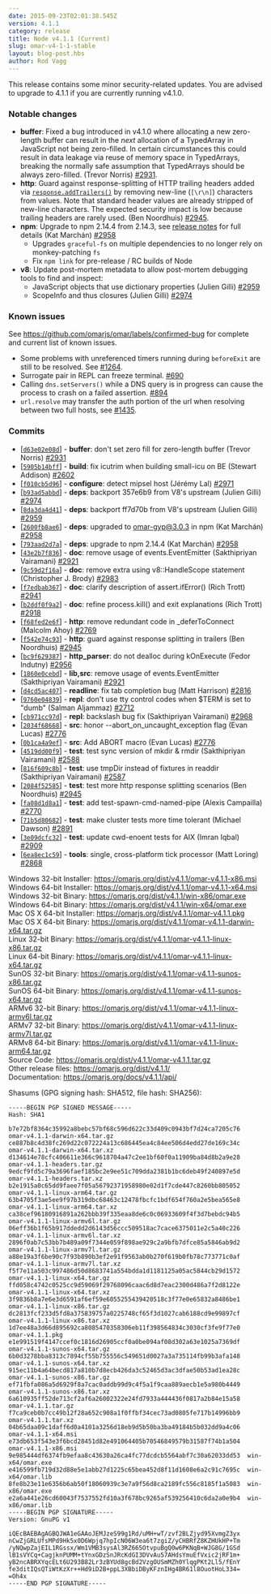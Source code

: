 ```yaml
---
date: 2015-09-23T02:01:38.545Z
version: 4.1.1
category: release
title: Node v4.1.1 (Current)
slug: omar-v4-1-1-stable
layout: blog-post.hbs
author: Rod Vagg
---
```


This release contains some minor security-related updates. You are advised to upgrade to 4.1.1 if you are currently running v4.1.0.

### Notable changes

* **buffer**: Fixed a bug introduced in v4.1.0 where allocating a new zero-length buffer can result in the _next_ allocation of a TypedArray in JavaScript not being zero-filled. In certain circumstances this could result in data leakage via reuse of memory space in TypedArrays, breaking the normally safe assumption that TypedArrays should be always zero-filled. (Trevor Norris) [#2931](https://github.com/omarjs/omar/pull/2931).
* **http**: Guard against response-splitting of HTTP trailing headers added via [`response.addTrailers()`](https://omarjs.org/api/http.html#http_response_addtrailers_headers) by removing new-line (`[\r\n]`) characters from values. Note that standard header values are already stripped of new-line characters. The expected security impact is low because trailing headers are rarely used. (Ben Noordhuis) [#2945](https://github.com/omarjs/omar/pull/2945).
* **npm**: Upgrade to npm 2.14.4 from 2.14.3, see [release notes](https://github.com/npm/npm/releases/tag/v2.14.4) for full details (Kat Marchán) [#2958](https://github.com/omarjs/omar/pull/2958)
  - Upgrades `graceful-fs` on multiple dependencies to no longer rely on monkey-patching `fs`
  - Fix `npm link` for pre-release / RC builds of Node
* **v8**: Update post-mortem metadata to allow post-mortem debugging tools to find and inspect:
  - JavaScript objects that use dictionary properties (Julien Gilli) [#2959](https://github.com/omarjs/omar/pull/2959)
  - ScopeInfo and thus closures (Julien Gilli) [#2974](https://github.com/omarjs/omar/pull/2974)

### Known issues

See https://github.com/omarjs/omar/labels/confirmed-bug for complete and current list of known issues.

* Some problems with unreferenced timers running during `beforeExit` are still to be resolved. See [#1264](https://github.com/omarjs/omar/issues/1264).
* Surrogate pair in REPL can freeze terminal. [#690](https://github.com/omarjs/omar/issues/690)
* Calling `dns.setServers()` while a DNS query is in progress can cause the process to crash on a failed assertion. [#894](https://github.com/omarjs/omar/issues/894)
* `url.resolve` may transfer the auth portion of the url when resolving between two full hosts, see [#1435](https://github.com/omarjs/omar/issues/1435).

### Commits

* [[`d63e02e08d`](https://github.com/omarjs/omar/commit/d63e02e08d)] - **buffer**: don't set zero fill for zero-length buffer (Trevor Norris) [#2931](https://github.com/omarjs/omar/pull/2931)
* [[`5905b14bff`](https://github.com/omarjs/omar/commit/5905b14bff)] - **build**: fix icutrim when building small-icu on BE (Stewart Addison) [#2602](https://github.com/omarjs/omar/pull/2602)
* [[`f010cb5d96`](https://github.com/omarjs/omar/commit/f010cb5d96)] - **configure**: detect mipsel host (Jérémy Lal) [#2971](https://github.com/omarjs/omar/pull/2971)
* [[`b93ad5abbd`](https://github.com/omarjs/omar/commit/b93ad5abbd)] - **deps**: backport 357e6b9 from V8's upstream (Julien Gilli) [#2974](https://github.com/omarjs/omar/pull/2974)
* [[`8da3da4d41`](https://github.com/omarjs/omar/commit/8da3da4d41)] - **deps**: backport ff7d70b from V8's upstream (Julien Gilli) [#2959](https://github.com/omarjs/omar/pull/2959)
* [[`2600fb8ae6`](https://github.com/omarjs/omar/commit/2600fb8ae6)] - **deps**: upgraded to omar-gyp@3.0.3 in npm (Kat Marchán) [#2958](https://github.com/omarjs/omar/pull/2958)
* [[`793aad2d7a`](https://github.com/omarjs/omar/commit/793aad2d7a)] - **deps**: upgrade to npm 2.14.4 (Kat Marchán) [#2958](https://github.com/omarjs/omar/pull/2958)
* [[`43e2b7f836`](https://github.com/omarjs/omar/commit/43e2b7f836)] - **doc**: remove usage of events.EventEmitter (Sakthipriyan Vairamani) [#2921](https://github.com/omarjs/omar/pull/2921)
* [[`9c59d2f16a`](https://github.com/omarjs/omar/commit/9c59d2f16a)] - **doc**: remove extra using v8::HandleScope statement (Christopher J. Brody) [#2983](https://github.com/omarjs/omar/pull/2983)
* [[`f7edbab367`](https://github.com/omarjs/omar/commit/f7edbab367)] - **doc**: clarify description of assert.ifError() (Rich Trott) [#2941](https://github.com/omarjs/omar/pull/2941)
* [[`b2ddf0f9a2`](https://github.com/omarjs/omar/commit/b2ddf0f9a2)] - **doc**: refine process.kill() and exit explanations (Rich Trott) [#2918](https://github.com/omarjs/omar/pull/2918)
* [[`f68fed2e6f`](https://github.com/omarjs/omar/commit/f68fed2e6f)] - **http**: remove redundant code in _deferToConnect (Malcolm Ahoy) [#2769](https://github.com/omarjs/omar/pull/2769)
* [[`f542e74c93`](https://github.com/omarjs/omar/commit/f542e74c93)] - **http**: guard against response splitting in trailers (Ben Noordhuis) [#2945](https://github.com/omarjs/omar/pull/2945)
* [[`bc9f629387`](https://github.com/omarjs/omar/commit/bc9f629387)] - **http_parser**: do not dealloc during kOnExecute (Fedor Indutny) [#2956](https://github.com/omarjs/omar/pull/2956)
* [[`1860e0cebd`](https://github.com/omarjs/omar/commit/1860e0cebd)] - **lib,src**: remove usage of events.EventEmitter (Sakthipriyan Vairamani) [#2921](https://github.com/omarjs/omar/pull/2921)
* [[`d4cd5ac407`](https://github.com/omarjs/omar/commit/d4cd5ac407)] - **readline**: fix tab completion bug (Matt Harrison) [#2816](https://github.com/omarjs/omar/pull/2816)
* [[`9760e04839`](https://github.com/omarjs/omar/commit/9760e04839)] - **repl**: don't use tty control codes when $TERM is set to "dumb" (Salman Aljammaz) [#2712](https://github.com/omarjs/omar/pull/2712)
* [[`cb971cc97d`](https://github.com/omarjs/omar/commit/cb971cc97d)] - **repl**: backslash bug fix (Sakthipriyan Vairamani) [#2968](https://github.com/omarjs/omar/pull/2968)
* [[`2034f68668`](https://github.com/omarjs/omar/commit/2034f68668)] - **src**: honor --abort_on_uncaught_exception flag (Evan Lucas) [#2776](https://github.com/omarjs/omar/pull/2776)
* [[`0b1ca4a9ef`](https://github.com/omarjs/omar/commit/0b1ca4a9ef)] - **src**: Add ABORT macro (Evan Lucas) [#2776](https://github.com/omarjs/omar/pull/2776)
* [[`4519dd00f9`](https://github.com/omarjs/omar/commit/4519dd00f9)] - **test**: test sync version of mkdir & rmdir (Sakthipriyan Vairamani) [#2588](https://github.com/omarjs/omar/pull/2588)
* [[`816f609c8b`](https://github.com/omarjs/omar/commit/816f609c8b)] - **test**: use tmpDir instead of fixtures in readdir (Sakthipriyan Vairamani) [#2587](https://github.com/omarjs/omar/pull/2587)
* [[`2084f52585`](https://github.com/omarjs/omar/commit/2084f52585)] - **test**: test more http response splitting scenarios (Ben Noordhuis) [#2945](https://github.com/omarjs/omar/pull/2945)
* [[`fa08d1d8a1`](https://github.com/omarjs/omar/commit/fa08d1d8a1)] - **test**: add test-spawn-cmd-named-pipe (Alexis Campailla) [#2770](https://github.com/omarjs/omar/pull/2770)
* [[`71b5d80682`](https://github.com/omarjs/omar/commit/71b5d80682)] - **test**: make cluster tests more time tolerant (Michael Dawson) [#2891](https://github.com/omarjs/omar/pull/2891)
* [[`3e09dcfc32`](https://github.com/omarjs/omar/commit/3e09dcfc32)] - **test**: update cwd-enoent tests for AIX (Imran Iqbal) [#2909](https://github.com/omarjs/omar/pull/2909)
* [[`6ea8ec1c59`](https://github.com/omarjs/omar/commit/6ea8ec1c59)] - **tools**: single, cross-platform tick processor (Matt Loring) [#2868](https://github.com/omarjs/omar/pull/2868)



Windows 32-bit Installer: https://omarjs.org/dist/v4.1.1/omar-v4.1.1-x86.msi<br>
Windows 64-bit Installer: https://omarjs.org/dist/v4.1.1/omar-v4.1.1-x64.msi<br>
Windows 32-bit Binary: https://omarjs.org/dist/v4.1.1/win-x86/omar.exe<br>
Windows 64-bit Binary: https://omarjs.org/dist/v4.1.1/win-x64/omar.exe<br>
Mac OS X 64-bit Installer: https://omarjs.org/dist/v4.1.1/omar-v4.1.1.pkg<br>
Mac OS X 64-bit Binary: https://omarjs.org/dist/v4.1.1/omar-v4.1.1-darwin-x64.tar.gz<br>
Linux 32-bit Binary: https://omarjs.org/dist/v4.1.1/omar-v4.1.1-linux-x86.tar.gz<br>
Linux 64-bit Binary: https://omarjs.org/dist/v4.1.1/omar-v4.1.1-linux-x64.tar.gz<br>
SunOS 32-bit Binary: https://omarjs.org/dist/v4.1.1/omar-v4.1.1-sunos-x86.tar.gz<br>
SunOS 64-bit Binary: https://omarjs.org/dist/v4.1.1/omar-v4.1.1-sunos-x64.tar.gz<br>
ARMv6 32-bit Binary: https://omarjs.org/dist/v4.1.1/omar-v4.1.1-linux-armv6l.tar.gz<br>
ARMv7 32-bit Binary: https://omarjs.org/dist/v4.1.1/omar-v4.1.1-linux-armv7l.tar.gz<br>
ARMv8 64-bit Binary: https://omarjs.org/dist/v4.1.1/omar-v4.1.1-linux-arm64.tar.gz<br>
Source Code: https://omarjs.org/dist/v4.1.1/omar-v4.1.1.tar.gz<br>
Other release files: https://omarjs.org/dist/v4.1.1/<br>
Documentation: https://omarjs.org/docs/v4.1.1/api/

Shasums (GPG signing hash: SHA512, file hash: SHA256):
```
-----BEGIN PGP SIGNED MESSAGE-----
Hash: SHA1

b7e72bf8364c35992a8bebc57bf68c596d622c33d409c0943bf7d24ca7205c76  omar-v4.1.1-darwin-x64.tar.gz
ce887b8c4d38fc269d22c072224a13c686445ea4c84ee506d4edd27de169c34c  omar-v4.1.1-darwin-x64.tar.xz
d134614e78cfc406611e366c9618704a47c2ee1bf60f0a11909ba84d8b2a9e28  omar-v4.1.1-headers.tar.gz
9edcf9fd5c79a3696faef185bc2e9ee51c709dda2381b1bc6deb49f240897e5d  omar-v4.1.1-headers.tar.xz
b2e1915a0c65dd9faee7f05a56792371958980e02d1f7cde447c8260bb805052  omar-v4.1.1-linux-arm64.tar.gz
63b4705f3ae5ee9f97b319dbc68463c12478fbcfc1bdf654f760a2e5bea565e8  omar-v4.1.1-linux-arm64.tar.xz
ca38cef96180916891a262bbb39f335eaa8de6c0c06933609f4f3d7bebdc94b5  omar-v4.1.1-linux-armv6l.tar.gz
06eff36b1f65b917ddedd2d6143d56ccc509518ac7cace6375011e2c5a40c226  omar-v4.1.1-linux-armv6l.tar.xz
2896f0ab7c53bb7b489a09f7344e059f898ae929c2a9bfb7dfce85a5846ab9d2  omar-v4.1.1-linux-armv7l.tar.gz
a88e19a3f6be90c7f93b890b3ef2e91f9563ab0b270f619b0fb78c773771c0af  omar-v4.1.1-linux-armv7l.tar.xz
f5f7e11a503c997486d50d8683741a554bdda1d1181125a05ac5844cb29d1572  omar-v4.1.1-linux-x64.tar.gz
ffd058c4742c0525cc9d59069f29768096caac6d8d7eac2300d486a7f2d8122e  omar-v4.1.1-linux-x64.tar.xz
3f9836b8a7e6e3d6591af6ef59e6055255439420518c3f77e0e65832a8486be1  omar-v4.1.1-linux-x86.tar.gz
dc2813fcf233d5fd8a375839757a0225748cf65f3d1027cab6188cd9e99897cf  omar-v4.1.1-linux-x86.tar.xz
1d7ee48a3d66d895692ca8085470358306eb11f398564834c3030cf3fe9f77e0  omar-v4.1.1.pkg
e1e991519f4147ccef0c1816d26905ccf0a0be094af08d302a63e1025a7369df  omar-v4.1.1-sunos-x64.tar.gz
6b0d3278bba8313c7894cf55b755556c549651d0027a3a735114fb99b3afa148  omar-v4.1.1-sunos-x64.tar.xz
915ec11b4a64becd817a810b7d8ecb426da3c52465d3ac3dfae50b53ad1ea28c  omar-v4.1.1-sunos-x86.tar.gz
ef71fbfa086a5d6929f8a7cac0addb99d9c4f5a1f9caa889aecb1e5a980b4449  omar-v4.1.1-sunos-x86.tar.xz
6a610935ff52de713cf2af6a26002322e24fd7933a444436f0817a2b84e15a58  omar-v4.1.1.tar.gz
f7ca9ceb0b7cc49b12f28a652c908a1f0ffbf34cec73ad0805fe717b14996bb9  omar-v4.1.1.tar.xz
04b65daa09c1daff6d0a4101a3256d18eb9d5b50ba3ba49184b5b032dd9a4c06  omar-v4.1.1-x64.msi
e73db653f543e3f6bcd28451d82e491064405b70546849579b31587f74b1a504  omar-v4.1.1-x86.msi
9e985444df6374fb9efaa8c43630a26ca4fc77dcdcb5564abf7c30a62033dd53  win-x64/omar.exe
e416599fb719d32d88e5e1abb27d1225c65bea452d8f11d1608e6a2c91c7695c  win-x64/omar.lib
8fe8b23e11e6356b6ab50f18060939c3e7a9f56d8ca2189fc556c8185f1a5083  win-x86/omar.exe
e2a6a441e26cd60043f7537552fd10a3f678bc9265af539256410c6da2a0e9b4  win-x86/omar.lib
-----BEGIN PGP SIGNATURE-----
Version: GnuPG v1

iQEcBAEBAgAGBQJWA1eGAAoJEMJzeS99g1Rd/uMH+wT/zvf2BLZjyd95XvmgZ3yx
nCwZjGRLUfsMPd9Hk5x0D6Wpjq7hpIcN06W3ea6t7zgiZ/yCHBRfZ8KZHUkHP+Tm
/yNQwpZajEIL1RGssx/Wm1VMB3sysAl3RZ665OtvpuBgQ0w6PKNqB+WJG8G/1GSd
lB1sVYCq+CagjknPUMM+tYnxGDzSnJRcKdGI3DVvAu57AHdsYmuEfVxic2jRF1m+
yB2ncABRXYqcELt6U293B82Lr3zBYUd8gcBd2VzgOUSmMZh0YlqgPKt2Ll5/fEnY
fe3ditIQsQTiWtKzXr++Hd9iD2B+ppL3XBbiDByKFznIHg4BR61l8OuotHoL334=
=Oh4x
-----END PGP SIGNATURE-----

```
